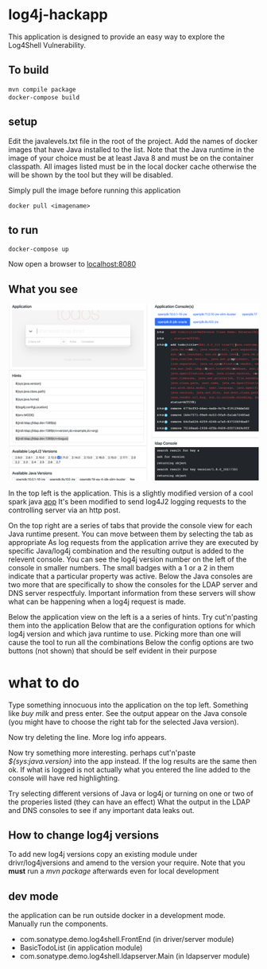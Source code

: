 # log4j-hackapp

This application is designed to provide an easy way to explore the Log4Shell Vulnerability.


## To build
```
mvn compile package
docker-compose build 
```

## setup

Edit the javalevels.txt file in the root of the project.
Add the names of docker images that have Java installed to the list.
Note that the Java runtime in the image of your choice must be at least Java 8 and must be on the container classpath. 
All images listed must be in the local docker cache otherwise the will be shown by the tool but they will be disabled.

Simply pull the image before running this application 

```
docker pull <imagename>
```


## to run
```
docker-compose up 
```

Now open a browser to [localhost:8080](http:localhost:8080)


## What you see 

![main](docs/gitpages/images/fullscreen.png) 

In the top left is the application.  This is a slightly modified version of a cool spark java [app](https://github.com/tipsy/spark-intercooler) It's been modified to send log4J2 logging requests  to the controlling server via an http post.  

On the top right are a series of tabs that provide the console view for each Java runtime present.  You can move between them by selecting the tab as appropriate
As log requests from the application arrive they are executed by specific Java/log4j combination and the resulting output is added to the relevent console.
You can see the log4j version number on the left of the console in smaller numbers. The   small badges with a 1 or a 2 in them indicate that a particular property was active. 
Below the Java consoles are two more that are specifically to show the consoles for the LDAP server and DNS server respectfuly.  Important information from these servers will show what can be happening when a log4j request is made.  

Below the application view on the left is a a series of hints.  Try cut'n'pasting them into the application 
Below that are the configuration options for which log4j version and which java runtime to use. Picking more than one will cause the tool to run all the combinations
Below the config options are two buttons (not shown) that should be self evident in their purpose


# what to do 

Type something innocuous into the application on the top left.  Something like *buy milk* and press enter.   See the output appear on the Java console (you might have to choose the right tab for the selected Java version).   

Now try deleting the line. More log info appears.  

Now try something more interesting.  perhaps cut'n'paste *${sys:java.version}* into the app instead.  If the log results are the same then ok.  If what is logged is not actually what you entered the line added to the console will have red highlighting. 

Try selecting different versions of Java or log4j or turning on one or two of the properies listed (they can have an effect) What the output in the LDAP and DNS consoles to see if any important data leaks out.    




## How to change log4j versions

To add new log4j versions copy an existing module under drivr/log4jversions and amend to the version your require. 
Note that you **must** run a *mvn package* afterwards even for local development 

## dev mode

the application can be run outside docker in a development mode.  
Manually run the components.

- com.sonatype.demo.log4shell.FrontEnd   (in driver/server module)
- BasicTodoList   (in application module)
- com.sonatype.demo.log4shell.ldapserver.Main (in ldapserver module)



